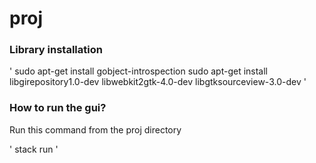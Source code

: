 # proj

### Library installation

'
sudo apt-get install gobject-introspection
sudo apt-get install libgirepository1.0-dev libwebkit2gtk-4.0-dev libgtksourceview-3.0-dev
'

### How to run the gui?

Run this command from the proj directory

'
stack run
'
